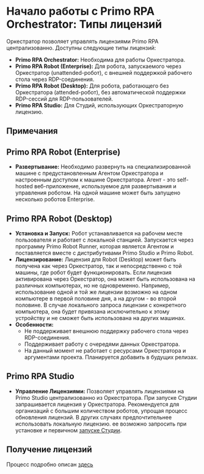 # Начало работы с Primo RPA Orchestrator: Типы лицензий

Оркестратор позволяет управлять лицензиями Primo RPA централизованно. Доступны следующие типы лицензий:

- **Primo RPA Orchestrator:** Необходима для работы Оркестратора.
- **Primo RPA Robot (Enterprise):** Для робота, запускаемого через Оркестратор (unattended-робот), с внешней поддержкой рабочего стола через RDP-соединения.
- **Primo RPA Robot (Desktop):** Для робота, работающего без Оркестратора (attended-робот), без автоматической поддержки RDP-сессий для RDP-пользователей.
- **Primo RPA Studio:** Для Студий, использующих Оркестраторную лицензию.

## Примечания

## Primo RPA Robot (Enterprise)
- **Развертывание:** Необходимо развернуть на специализированной машине с предустановленным Агентом Оркестратора и настроенным доступом к машине Оркестратора. 
Агент - это self-hosted веб-приложение, используемое для развертывания и управления роботом. На одной машине может быть запущено несколько роботов Enterprise.

## Primo RPA Robot (Desktop) 
- **Установка и Запуск:** Робот устанавливается на рабочем месте пользователя и работает с локальной станцией. Запускается через программу Primo Robot Runner, которая является Агентом и поставляется вместе с дистрибутивами Primo Studio и Primo Robot.
- **Лицензирование:** Лицензия для Robot (Desktop) может быть получена как через Оркестратор, так и непосредственно с той машины, где робот будет функционировать. Если лицензия активирована через Оркестратор, она может быть использована на различных компьютерах, но не одновременно. Например, использование одной и той же лицензии возможно на одном компьютере в первой половине дня, а на другом - во второй половине. В случае локального запроса лицензии с конкретного компьютера, она будет привязана исключительно к этому устройству и не сможет быть использована на других машинах.
- **Особенности:** 
  - Не поддерживает внешнюю поддержку рабочего стола через RDP-соединения.
  - Поддерживает работу с очередями данных Оркестратора.
  - На данный момент не работает с ресурсами Оркестратора и аргументами проекта. Планируется добавить в будущих релизах.

## Primo RPA Studio
- **Управление Лицензиями:** Позволяет управлять лицензиями на Primo Studio централизованно из Оркестратора. При запуске Студии запрашивается лицензия у Оркестратора. Рекомендуется для организаций с большим количеством роботов, упрощая процесс обновления лицензий. В других случаях предпочтительнее использовать локальную лицензию.
ее возможно запросить при установке и первичном [запуске Студии](https://docs.primo-rpa.ru/primo-rpa/primo-studio/installation/licenses). 


## Получение лицензий
Процесс подробно описан [здесь](https://github.com/PrimoRPA/Docs.Rus/blob/SiuzanaTedzhoeva-HopeUI/orchestrator-hope-ui/get_licenses.md)




